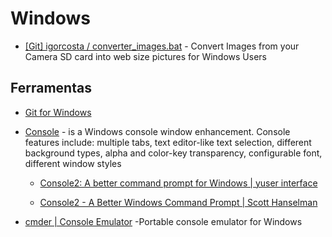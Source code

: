 # Windows

* [[Git] igorcosta / converter_images.bat](https://gist.github.com/igorcosta/008173b435e0309d4773) - Convert Images from your Camera SD card into web size pictures for Windows Users


## Ferramentas

* [Git for Windows](http://git-scm.com/download/win)

* [Console](http://sourceforge.net/projects/console/) - is a Windows console window enhancement. Console features include: multiple tabs, text editor-like text selection, different background types, alpha and color-key transparency, configurable font, different window styles

  * [Console2: A better command prompt for Windows | yuser interface](http://yuserinterface.com/dev/2013/01/05/console2-a-better-command-prompt-for-windows/)

  * [Console2 - A Better Windows Command Prompt | Scott Hanselman](http://www.hanselman.com/blog/Console2ABetterWindowsCommandPrompt.aspx)

* [cmder | Console Emulator](https://bliker.github.io/cmder/) -Portable console emulator for Windows
